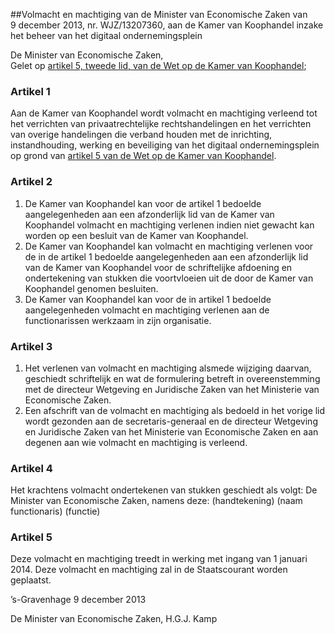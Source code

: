 <meta http-equiv='Content-Type' content='text/html; charset=utf-8' />

##Volmacht en machtiging van de Minister van Economische Zaken van 9 december 2013, nr. WJZ/13207360, aan de Kamer van Koophandel inzake het beheer van het digitaal ondernemingsplein

De Minister van Economische Zaken,  
Gelet op [artikel 5, tweede lid, van de Wet op de Kamer van Koophandel](../../../../../../../../../../../../../../wet/wet/op/de/kamer/van/koophandel/BWBR0034331/README.md);

### Artikel  1  

Aan de Kamer van Koophandel wordt volmacht en machtiging verleend tot het verrichten van privaatrechtelijke rechtshandelingen en het verrichten van overige handelingen die verband houden met de inrichting, instandhouding, werking en beveiliging van het digitaal ondernemingsplein op grond van [artikel 5 van de Wet op de Kamer van Koophandel](../../../../../../../../../../../../../../wet/wet/op/de/kamer/van/koophandel/BWBR0034331/README.md). 

### Artikel  2  

1.  De Kamer van Koophandel kan voor de artikel 1 bedoelde aangelegenheden aan een afzonderlijk lid van de Kamer van Koophandel volmacht en machtiging verlenen indien niet gewacht kan worden op een besluit van de Kamer van Koophandel.   
2.  De Kamer van Koophandel kan volmacht en machtiging verlenen voor de in de artikel 1 bedoelde aangelegenheden aan een afzonderlijk lid van de Kamer van Koophandel voor de schriftelijke afdoening en ondertekening van stukken die voortvloeien uit de door de Kamer van Koophandel genomen besluiten.   
3.  De Kamer van Koophandel kan voor de in artikel 1 bedoelde aangelegenheden volmacht en machtiging verlenen aan de functionarissen werkzaam in zijn organisatie.  

### Artikel  3  

1.  Het verlenen van volmacht en machtiging alsmede wijziging daarvan, geschiedt schriftelijk en wat de formulering betreft in overeenstemming met de directeur Wetgeving en Juridische Zaken van het Ministerie van Economische Zaken.   
2.  Een afschrift van de volmacht en machtiging als bedoeld in het vorige lid wordt gezonden aan de secretaris-generaal en de directeur Wetgeving en Juridische Zaken van het Ministerie van Economische Zaken en aan degenen aan wie volmacht en machtiging is verleend.  

### Artikel  4  

Het krachtens volmacht ondertekenen van stukken geschiedt als volgt: De Minister van Economische Zaken, namens deze: (handtekening) (naam functionaris) (functie) 

### Artikel  5  

Deze volmacht en machtiging treedt in werking met ingang van 1 januari 2014. 
Deze volmacht en machtiging zal in de Staatscourant worden geplaatst.   

’s-Gravenhage 
9 december 2013   

De 
Minister van Economische Zaken, 
H.G.J. Kamp     
